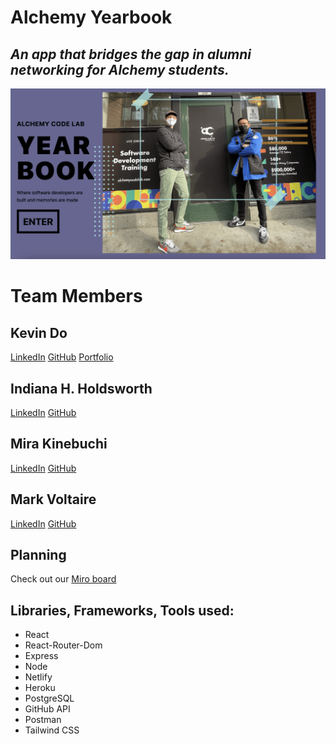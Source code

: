 # Alchemy Yearbook

## *An app that bridges the gap in alumni networking for Alchemy students.*
![Alchemy Yearbook Title Page](./yearbook.png)

# Team Members

## Kevin Do
[LinkedIn](https://www.linkedin.com/in/kdo/) [GitHub](https://github.com/kevindo1) [Portfolio](https://kevindo.dev)

## Indiana H. Holdsworth
[LinkedIn](https://www.linkedin.com/in/h-indiana-holdsworth/) [GitHub](https://github.com/H-Indiana-Holdsworth)

## Mira Kinebuchi
[LinkedIn](https://www.linkedin.com/in/mira-kinebuchi/) [GitHub](https://github.com/mira-kine)

## Mark Voltaire
[LinkedIn](https://www.linkedin.com/in/mark-voltaire/) [GitHub](https://github.com/markjvoltaire)

## Planning

Check out our [Miro board](https://miro.com/app/board/uXjVO-QZ-PQ=/?share_link_id=749603056761)

## Libraries, Frameworks, Tools used:
* React
* React-Router-Dom
* Express
* Node
* Netlify
* Heroku
* PostgreSQL
* GitHub API
* Postman
* Tailwind CSS

